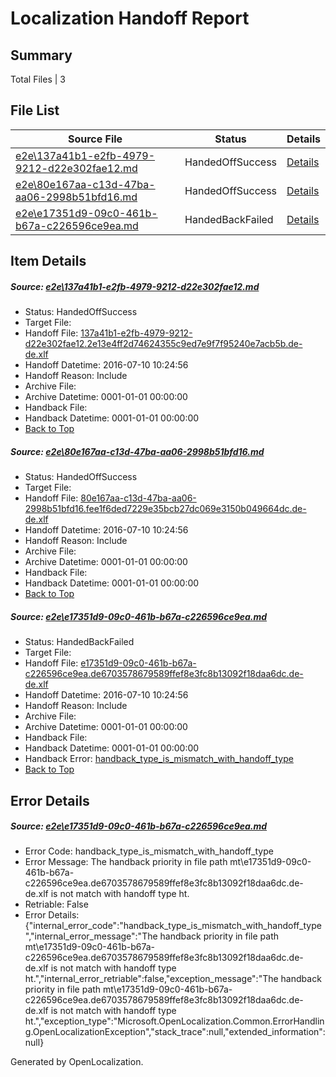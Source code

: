 # <a name='report-top'></a> Localization Handoff Report

## Summary
 Total Files | 3

## File List
 Source File | Status | Details 
 ----------- | ------ | ------- 
 [e2e\137a41b1-e2fb-4979-9212-d22e302fae12.md](https://github.com/OpenLocalizationTestOrg/oltest/blob/dce285053c7e10a8315c1a742574d4f4b83aca7c/e2e/137a41b1-e2fb-4979-9212-d22e302fae12.md) | HandedOffSuccess | [Details](#3ed346f35caa7b960b28a75b20cd7e6054936dfd1)
 [e2e\80e167aa-c13d-47ba-aa06-2998b51bfd16.md](https://github.com/OpenLocalizationTestOrg/oltest/blob/1dc07f6b47026a8d4c158a76e69be706d974c288/e2e/80e167aa-c13d-47ba-aa06-2998b51bfd16.md) | HandedOffSuccess | [Details](#636ec05fc2c71cf37f861227ecfd17fbbfcece664)
 [e2e\e17351d9-09c0-461b-b67a-c226596ce9ea.md](https://github.com/OpenLocalizationTestOrg/oltest/blob/3cf750507e774a956defe681e52311ac0baf2788/e2e/e17351d9-09c0-461b-b67a-c226596ce9ea.md) | HandedBackFailed | [Details](#c2774b711eb9ddf94635db17c547695253d1b94a8)

## Item Details
##### <a name='3ed346f35caa7b960b28a75b20cd7e6054936dfd1'></a> Source: [e2e\137a41b1-e2fb-4979-9212-d22e302fae12.md](https://github.com/OpenLocalizationTestOrg/oltest/blob/dce285053c7e10a8315c1a742574d4f4b83aca7c/e2e/137a41b1-e2fb-4979-9212-d22e302fae12.md)
* Status: HandedOffSuccess
* Target File: 
* Handoff File: [137a41b1-e2fb-4979-9212-d22e302fae12.2e13e4ff2d74624355c9ed7e9f7f95240e7acb5b.de-de.xlf](https://github.com/OpenLocalizationTestOrg/olhandoff-e2e/blob/f650de657a349ad264e237edaabece18ee2baeaa/ol-handoff/OpenLocalizationTestOrg/oltest-dede-fly/ci/ht/137a41b1-e2fb-4979-9212-d22e302fae12.2e13e4ff2d74624355c9ed7e9f7f95240e7acb5b.de-de.xlf)
* Handoff Datetime: 2016-07-10 10:24:56
* Handoff Reason: Include
* Archive File: 
* Archive Datetime: 0001-01-01 00:00:00
* Handback File: 
* Handback Datetime: 0001-01-01 00:00:00
* [Back to Top](#report-top)

##### <a name='636ec05fc2c71cf37f861227ecfd17fbbfcece664'></a> Source: [e2e\80e167aa-c13d-47ba-aa06-2998b51bfd16.md](https://github.com/OpenLocalizationTestOrg/oltest/blob/1dc07f6b47026a8d4c158a76e69be706d974c288/e2e/80e167aa-c13d-47ba-aa06-2998b51bfd16.md)
* Status: HandedOffSuccess
* Target File: 
* Handoff File: [80e167aa-c13d-47ba-aa06-2998b51bfd16.fee1f6ded7229e35bcb27dc069e3150b049664dc.de-de.xlf](https://github.com/OpenLocalizationTestOrg/olhandoff-e2e/blob/f650de657a349ad264e237edaabece18ee2baeaa/ol-handoff/OpenLocalizationTestOrg/oltest-dede-fly/ci/ht/80e167aa-c13d-47ba-aa06-2998b51bfd16.fee1f6ded7229e35bcb27dc069e3150b049664dc.de-de.xlf)
* Handoff Datetime: 2016-07-10 10:24:56
* Handoff Reason: Include
* Archive File: 
* Archive Datetime: 0001-01-01 00:00:00
* Handback File: 
* Handback Datetime: 0001-01-01 00:00:00
* [Back to Top](#report-top)

##### <a name='c2774b711eb9ddf94635db17c547695253d1b94a8'></a> Source: [e2e\e17351d9-09c0-461b-b67a-c226596ce9ea.md](https://github.com/OpenLocalizationTestOrg/oltest/blob/3cf750507e774a956defe681e52311ac0baf2788/e2e/e17351d9-09c0-461b-b67a-c226596ce9ea.md)
* Status: HandedBackFailed
* Target File: 
* Handoff File: [e17351d9-09c0-461b-b67a-c226596ce9ea.de6703578679589ffef8e3fc8b13092f18daa6dc.de-de.xlf](https://github.com/OpenLocalizationTestOrg/olhandoff-e2e/blob/f650de657a349ad264e237edaabece18ee2baeaa/ol-handoff/OpenLocalizationTestOrg/oltest-dede-fly/ci/ht/e17351d9-09c0-461b-b67a-c226596ce9ea.de6703578679589ffef8e3fc8b13092f18daa6dc.de-de.xlf)
* Handoff Datetime: 2016-07-10 10:24:56
* Handoff Reason: Include
* Archive File: 
* Archive Datetime: 0001-01-01 00:00:00
* Handback File: 
* Handback Datetime: 0001-01-01 00:00:00
* Handback Error: [handback_type_is_mismatch_with_handoff_type](#c2774b711eb9ddf94635db17c547695253d1b94a8handback_type_is_mismatch_with_handoff_type)
* [Back to Top](#report-top)


## Error Details
##### <a name='c2774b711eb9ddf94635db17c547695253d1b94a8handback_type_is_mismatch_with_handoff_type'></a> Source: [e2e\e17351d9-09c0-461b-b67a-c226596ce9ea.md](#c2774b711eb9ddf94635db17c547695253d1b94a8)
* Error Code: handback_type_is_mismatch_with_handoff_type
* Error Message: The handback priority in file path mt\e17351d9-09c0-461b-b67a-c226596ce9ea.de6703578679589ffef8e3fc8b13092f18daa6dc.de-de.xlf is not match with handoff type ht.
* Retriable: False
* Error Details: {"internal_error_code":"handback_type_is_mismatch_with_handoff_type","internal_error_message":"The handback priority in file path mt\\e17351d9-09c0-461b-b67a-c226596ce9ea.de6703578679589ffef8e3fc8b13092f18daa6dc.de-de.xlf is not match with handoff type ht.","internal_error_retriable":false,"exception_message":"The handback priority in file path mt\\e17351d9-09c0-461b-b67a-c226596ce9ea.de6703578679589ffef8e3fc8b13092f18daa6dc.de-de.xlf is not match with handoff type ht.","exception_type":"Microsoft.OpenLocalization.Common.ErrorHandling.OpenLocalizationException","stack_trace":null,"extended_information":null}


Generated by OpenLocalization.

